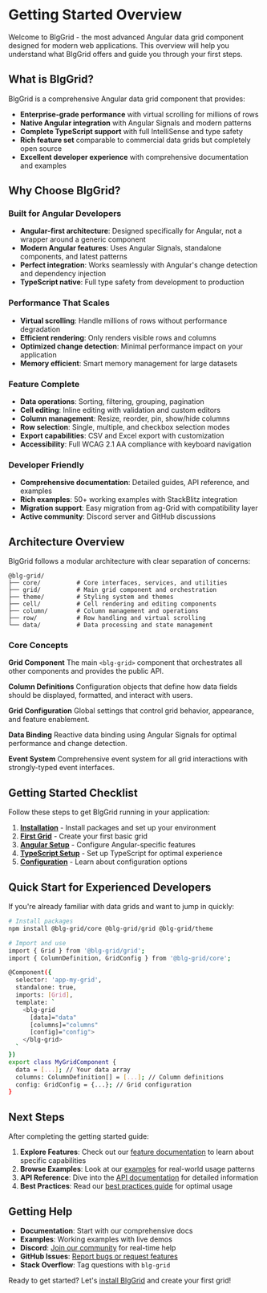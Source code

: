 # Getting Started Overview

Welcome to BlgGrid - the most advanced Angular data grid component designed for modern web applications. This overview will help you understand what BlgGrid offers and guide you through your first steps.

## What is BlgGrid?

BlgGrid is a comprehensive Angular data grid component that provides:

- **Enterprise-grade performance** with virtual scrolling for millions of rows
- **Native Angular integration** with Angular Signals and modern patterns
- **Complete TypeScript support** with full IntelliSense and type safety
- **Rich feature set** comparable to commercial data grids but completely open source
- **Excellent developer experience** with comprehensive documentation and examples

## Why Choose BlgGrid?

### Built for Angular Developers
- **Angular-first architecture**: Designed specifically for Angular, not a wrapper around a generic component
- **Modern Angular features**: Uses Angular Signals, standalone components, and latest patterns
- **Perfect integration**: Works seamlessly with Angular's change detection and dependency injection
- **TypeScript native**: Full type safety from development to production

### Performance That Scales
- **Virtual scrolling**: Handle millions of rows without performance degradation
- **Efficient rendering**: Only renders visible rows and columns
- **Optimized change detection**: Minimal performance impact on your application
- **Memory efficient**: Smart memory management for large datasets

### Feature Complete
- **Data operations**: Sorting, filtering, grouping, pagination
- **Cell editing**: Inline editing with validation and custom editors
- **Column management**: Resize, reorder, pin, show/hide columns
- **Row selection**: Single, multiple, and checkbox selection modes
- **Export capabilities**: CSV and Excel export with customization
- **Accessibility**: Full WCAG 2.1 AA compliance with keyboard navigation

### Developer Friendly
- **Comprehensive documentation**: Detailed guides, API reference, and examples
- **Rich examples**: 50+ working examples with StackBlitz integration
- **Migration support**: Easy migration from ag-Grid with compatibility layer
- **Active community**: Discord server and GitHub discussions

## Architecture Overview

BlgGrid follows a modular architecture with clear separation of concerns:

```
@blg-grid/
├── core/          # Core interfaces, services, and utilities
├── grid/          # Main grid component and orchestration
├── theme/         # Styling system and themes
├── cell/          # Cell rendering and editing components
├── column/        # Column management and operations
├── row/           # Row handling and virtual scrolling
└── data/          # Data processing and state management
```

### Core Concepts

**Grid Component**
The main `<blg-grid>` component that orchestrates all other components and provides the public API.

**Column Definitions**
Configuration objects that define how data fields should be displayed, formatted, and interact with users.

**Grid Configuration**
Global settings that control grid behavior, appearance, and feature enablement.

**Data Binding**
Reactive data binding using Angular Signals for optimal performance and change detection.

**Event System**
Comprehensive event system for all grid interactions with strongly-typed event interfaces.

## Getting Started Checklist

Follow these steps to get BlgGrid running in your application:

1. **[Installation](./installation.md)** - Install packages and set up your environment
2. **[First Grid](./first-grid.md)** - Create your first basic grid
3. **[Angular Setup](./angular-setup.md)** - Configure Angular-specific features
4. **[TypeScript Setup](./typescript-setup.md)** - Set up TypeScript for optimal experience
5. **[Configuration](./configuration.md)** - Learn about configuration options

## Quick Start for Experienced Developers

If you're already familiar with data grids and want to jump in quickly:

```bash
# Install packages
npm install @blg-grid/core @blg-grid/grid @blg-grid/theme

# Import and use
import { Grid } from '@blg-grid/grid';
import { ColumnDefinition, GridConfig } from '@blg-grid/core';

@Component({
  selector: 'app-my-grid',
  standalone: true,
  imports: [Grid],
  template: `
    <blg-grid 
      [data]="data" 
      [columns]="columns" 
      [config]="config">
    </blg-grid>
  `
})
export class MyGridComponent {
  data = [...]; // Your data array
  columns: ColumnDefinition[] = [...]; // Column definitions
  config: GridConfig = {...}; // Grid configuration
}
```

## Next Steps

After completing the getting started guide:

1. **Explore Features**: Check out our [feature documentation](../features/) to learn about specific capabilities
2. **Browse Examples**: Look at our [examples](../examples/) for real-world usage patterns
3. **API Reference**: Dive into the [API documentation](../api-reference/) for detailed information
4. **Best Practices**: Read our [best practices guide](../guides/best-practices.md) for optimal usage

## Getting Help

- **Documentation**: Start with our comprehensive docs
- **Examples**: Working examples with live demos
- **Discord**: [Join our community](https://discord.gg/blg-grid) for real-time help
- **GitHub Issues**: [Report bugs or request features](https://github.com/your-org/blg-grid/issues)
- **Stack Overflow**: Tag questions with `blg-grid`

Ready to get started? Let's [install BlgGrid](./installation.md) and create your first grid!